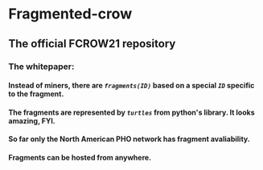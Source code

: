 # Fragmented-crow
## The official FCROW21 repository
### The whitepaper:
#### Instead of miners, there are *`fragments(ID)`* based on a special *`ID`* specific to the fragment.
#### The fragments are represented by *`turtles`* from python's library. It looks amazing, FYI.
#### So far only the North American PHO network has fragment avaliability.
#### Fragments can be hosted from anywhere.
